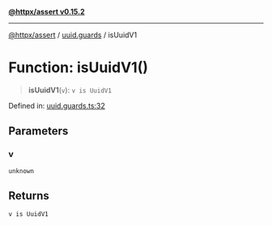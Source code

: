 [**@httpx/assert v0.15.2**](../../README.md)

***

[@httpx/assert](../../README.md) / [uuid.guards](../README.md) / isUuidV1

# Function: isUuidV1()

> **isUuidV1**(`v`): `v is UuidV1`

Defined in: [uuid.guards.ts:32](https://github.com/belgattitude/httpx/blob/68e7ebef40f7182365676b3a21f99e398b93dd78/packages/assert/src/uuid.guards.ts#L32)

## Parameters

### v

`unknown`

## Returns

`v is UuidV1`
